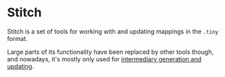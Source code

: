# Stitch
Stitch is a set of tools for working with and updating mappings in the `.tiny` format.

Large parts of its functionality have been replaced by other tools though, and nowadays, it's mostly only used for [intermediary generation and updating](https://fabricmc.net/wiki/tutorial:updating_yarn).
